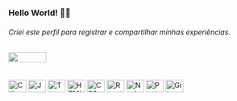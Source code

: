 ### Hello World! 🤘🏼 
###### Criei este perfil para registrar e compartilhar minhas experiências.

## <div><a href="https://www.linkedin.com/in/matheuspiovezan/"><img width="75" height="20" src="https://img.shields.io/badge/-LinkedIn-%230077B5?style=for-the-badge&logo=linkedin&logoColor=white"></a></div>

<div style="display: inline_block"><br>
  <img align="center" alt="C#" height="25" width="35" src="https://cdn.jsdelivr.net/gh/devicons/devicon/icons/csharp/csharp-plain.svg" />
  <img align="center" alt="Js" height="25" width="35" src="https://cdn.jsdelivr.net/gh/devicons/devicon/icons/javascript/javascript-plain.svg">
  <img align="center" alt="Ts" height="25" width="35" src="https://cdn.jsdelivr.net/gh/devicons/devicon/icons/typescript/typescript-plain.svg" />
  <img align="center" alt="HTML" height="25" width="35" src="https://cdn.jsdelivr.net/gh/devicons/devicon/icons/html5/html5-plain.svg">
  <img align="center" alt="CSS" height="25" width="35" src="https://cdn.jsdelivr.net/gh/devicons/devicon/icons/css3/css3-plain.svg">
  <img align="center" alt="React" height="25" width="35" src="https://cdn.jsdelivr.net/gh/devicons/devicon/icons/react/react-original.svg">
  <img align="center" alt="Node" height="25" width="35" src="https://cdn.jsdelivr.net/gh/devicons/devicon/icons/nodejs/nodejs-original.svg">
  <img align="center" alt="PostgreSQL" height="25" width="35" src="https://cdn.jsdelivr.net/gh/devicons/devicon/icons/postgresql/postgresql-original.svg">
  <img align="center" alt="Git" height="25" width="35" src="https://cdn.jsdelivr.net/gh/devicons/devicon/icons/git/git-original.svg" />
</div>
  
  

